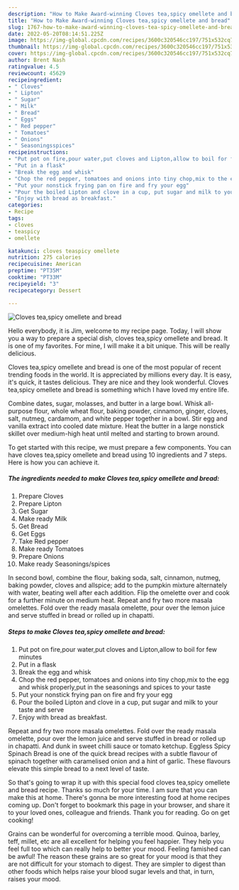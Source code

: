 ```yaml
---
description: "How to Make Award-winning Cloves tea,spicy omellete and bread"
title: "How to Make Award-winning Cloves tea,spicy omellete and bread"
slug: 1767-how-to-make-award-winning-cloves-tea-spicy-omellete-and-bread
date: 2022-05-20T08:14:51.225Z
image: https://img-global.cpcdn.com/recipes/3600c320546cc197/751x532cq70/cloves-teaspicy-omellete-and-bread-recipe-main-photo.jpg
thumbnail: https://img-global.cpcdn.com/recipes/3600c320546cc197/751x532cq70/cloves-teaspicy-omellete-and-bread-recipe-main-photo.jpg
cover: https://img-global.cpcdn.com/recipes/3600c320546cc197/751x532cq70/cloves-teaspicy-omellete-and-bread-recipe-main-photo.jpg
author: Brent Nash
ratingvalue: 4.5
reviewcount: 45629
recipeingredient:
- " Cloves"
- " Lipton"
- " Sugar"
- " Milk"
- " Bread"
- " Eggs"
- " Red pepper"
- " Tomatoes"
- " Onions"
- " Seasoningsspices"
recipeinstructions:
- "Put pot on fire,pour water,put cloves and Lipton,allow to boil for few minutes"
- "Put in a flask"
- "Break the egg and whisk"
- "Chop the red pepper, tomatoes and onions into tiny chop,mix to the egg and whisk properly,put in the seasonings and spices to your taste"
- "Put your nonstick frying pan on fire and fry your egg"
- "Pour the boiled Lipton and clove in a cup, put sugar and milk to your taste and serve"
- "Enjoy with bread as breakfast."
categories:
- Recipe
tags:
- cloves
- teaspicy
- omellete

katakunci: cloves teaspicy omellete 
nutrition: 275 calories
recipecuisine: American
preptime: "PT35M"
cooktime: "PT33M"
recipeyield: "3"
recipecategory: Dessert

---
```



![Cloves tea,spicy omellete and bread](https://img-global.cpcdn.com/recipes/3600c320546cc197/751x532cq70/cloves-teaspicy-omellete-and-bread-recipe-main-photo.jpg)

Hello everybody, it is Jim, welcome to my recipe page. Today, I will show you a way to prepare a special dish, cloves tea,spicy omellete and bread. It is one of my favorites. For mine, I will make it a bit unique. This will be really delicious.

Cloves tea,spicy omellete and bread is one of the most popular of recent trending foods in the world. It is appreciated by millions every day. It is easy, it's quick, it tastes delicious. They are nice and they look wonderful. Cloves tea,spicy omellete and bread is something which I have loved my entire life.

Combine dates, sugar, molasses, and butter in a large bowl. Whisk all-purpose flour, whole wheat flour, baking powder, cinnamon, ginger, cloves, salt, nutmeg, cardamom, and white pepper together in a bowl. Stir egg and vanilla extract into cooled date mixture. Heat the butter in a large nonstick skillet over medium-high heat until melted and starting to brown around.


To get started with this recipe, we must prepare a few components. You can have cloves tea,spicy omellete and bread using 10 ingredients and 7 steps. Here is how you can achieve it.

<!--inarticleads1-->

##### The ingredients needed to make Cloves tea,spicy omellete and bread:

1. Prepare  Cloves
1. Prepare  Lipton
1. Get  Sugar
1. Make ready  Milk
1. Get  Bread
1. Get  Eggs
1. Take  Red pepper
1. Make ready  Tomatoes
1. Prepare  Onions
1. Make ready  Seasonings/spices


In second bowl, combine the flour, baking soda, salt, cinnamon, nutmeg, baking powder, cloves and allspice; add to the pumpkin mixture alternately with water, beating well after each addition. Flip the omelette over and cook for a further minute on medium heat. Repeat and fry two more masala omelettes. Fold over the ready masala omelette, pour over the lemon juice and serve stuffed in bread or rolled up in chapatti. 

<!--inarticleads2-->

##### Steps to make Cloves tea,spicy omellete and bread:

1. Put pot on fire,pour water,put cloves and Lipton,allow to boil for few minutes
1. Put in a flask
1. Break the egg and whisk
1. Chop the red pepper, tomatoes and onions into tiny chop,mix to the egg and whisk properly,put in the seasonings and spices to your taste
1. Put your nonstick frying pan on fire and fry your egg
1. Pour the boiled Lipton and clove in a cup, put sugar and milk to your taste and serve
1. Enjoy with bread as breakfast.


Repeat and fry two more masala omelettes. Fold over the ready masala omelette, pour over the lemon juice and serve stuffed in bread or rolled up in chapatti. And dunk in sweet chilli sauce or tomato ketchup. Eggless Spicy Spinach Bread is one of the quick bread recipes with a subtle flavour of spinach together with caramelised onion and a hint of garlic. These flavours elevate this simple bread to a next level of taste. 

So that's going to wrap it up with this special food cloves tea,spicy omellete and bread recipe. Thanks so much for your time. I am sure that you can make this at home. There's gonna be more interesting food at home recipes coming up. Don't forget to bookmark this page in your browser, and share it to your loved ones, colleague and friends. Thank you for reading. Go on get cooking!

Grains can be wonderful for overcoming a terrible mood. Quinoa, barley, teff, millet, etc are all excellent for helping you feel happier. They help you feel full too which can really help to better your mood. Feeling famished can be awful! The reason these grains are so great for your mood is that they are not difficult for your stomach to digest. They are simpler to digest than other foods which helps raise your blood sugar levels and that, in turn, raises your mood.
